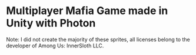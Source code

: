 # Multiplayer Mafia Game made in Unity with Photon
 
Note: I did not create the majority of these sprites, all licenses belong to the developer of Among Us: InnerSloth LLC.

